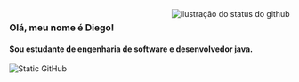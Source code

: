 <img align='right' src="https://github-readme-stats.vercel.app/api?username=lowstandardt&show_icons=true&title_color=783c00&text_color=af552e&icon_color=783c00&bg_color=f8efd4&cache_seconds=2300" alt="ilustração do status do github">

### Olá, meu nome é Diego!
#### Sou estudante de engenharia de software e desenvolvedor java.

<img src="https://img.shields.io/static/v1?label=Overview&message=Diego Salvador&color=f8efd4&style=for-the-badge&logo=GitHub" alt="Static GitHub">
